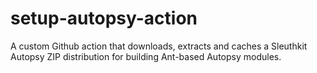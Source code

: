 # setup-autopsy-action
A custom Github action that downloads, extracts and caches a Sleuthkit Autopsy ZIP distribution for building Ant-based Autopsy modules.
